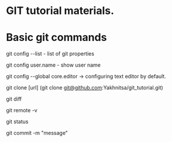 # GIT tutorial materials.
# Basic git commands

git config --list - list of git properties

git config user.name - show user name

git config --global core.editor -> configuring text editor by default.

git clone [url]
(git clone git@github.com:Yakhnitsa/git_tutorial.git)

git diff

git remote -v

git status

git commit -m "message"

